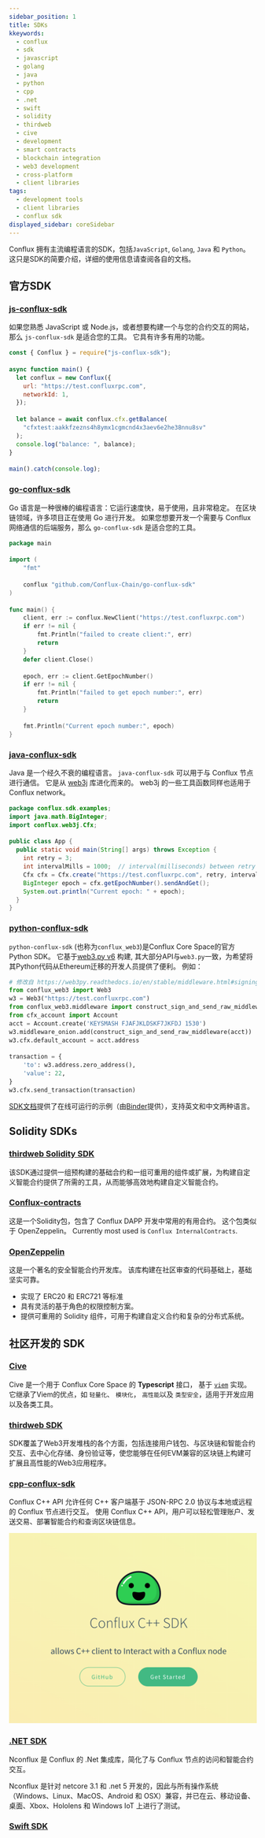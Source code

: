 ```yaml
---
sidebar_position: 1
title: SDKs
kkeywords:
  - conflux
  - sdk
  - javascript
  - golang
  - java
  - python
  - cpp
  - .net
  - swift
  - solidity
  - thirdweb
  - cive
  - development
  - smart contracts
  - blockchain integration
  - web3 development
  - cross-platform
  - client libraries
tags:
  - development tools
  - client libraries
  - conflux sdk
displayed_sidebar: coreSidebar
---
```


Conflux 拥有主流编程语言的SDK，包括`JavaScript`, `Golang`, `Java` 和 `Python`。 这只是SDK的简要介绍，详细的使用信息请查阅各自的文档。

## 官方SDK

### [js-conflux-sdk](https://confluxnetwork.gitbook.io/js-conflux-sdk/)

如果您熟悉 JavaScript 或 Node.js，或者想要构建一个与您的合约交互的网站，那么 `js-conflux-sdk` 是适合您的工具。 它具有许多有用的功能。

```js
const { Conflux } = require("js-conflux-sdk");

async function main() {
  let conflux = new Conflux({
    url: "https://test.confluxrpc.com",
    networkId: 1,
  });

  let balance = await conflux.cfx.getBalance(
    "cfxtest:aakkfzezns4h8ymx1cgmcnd4x3aev6e2he38nnu8sv"
  );
  console.log("balance: ", balance);
}

main().catch(console.log);
```

### [go-conflux-sdk](https://github.com/conflux-chain/go-conflux-sdk)

Go 语言是一种很棒的编程语言：它运行速度快，易于使用，且非常稳定。 在区块链领域，许多项目正在使用 Go 进行开发。 如果您想要开发一个需要与 Conflux 网络通信的后端服务，那么 `go-conflux-sdk` 是适合您的工具。

```go
package main

import (
    "fmt"

    conflux "github.com/Conflux-Chain/go-conflux-sdk"
)

func main() {
    client, err := conflux.NewClient("https://test.confluxrpc.com")
    if err != nil {
        fmt.Println("failed to create client:", err)
        return
    }
    defer client.Close()

    epoch, err := client.GetEpochNumber()
    if err != nil {
        fmt.Println("failed to get epoch number:", err)
        return
    }

    fmt.Println("Current epoch number:", epoch)
}

```

### [java-conflux-sdk](https://github.com/conflux-chain/java-conflux-sdk)

Java 是一个经久不衰的编程语言。 `java-conflux-sdk` 可以用于与 Conflux 节点进行通信。 它是从 [web3j](https://docs.web3j.io/) 库进化而来的。 web3j 的一些工具函数同样也适用于 Conflux network。

```java
package conflux.sdk.examples;
import java.math.BigInteger;
import conflux.web3j.Cfx;

public class App {
  public static void main(String[] args) throws Exception {
    int retry = 3;
    int intervalMills = 1000;  // interval(milliseconds) between retry
    Cfx cfx = Cfx.create("https://test.confluxrpc.com", retry, intervalMills);
    BigInteger epoch = cfx.getEpochNumber().sendAndGet();
    System.out.println("Current epoch: " + epoch);
  }
}
```

### [python-conflux-sdk](https://github.com/conflux-chain/python-conflux-sdk)

`python-conflux-sdk` (也称为`conflux_web3`)是Conflux Core Space的官方Python SDK。 它基于[web3.py v6](https://github.com/ethereum/web3.py) 构建, 其大部分API与`web3.py`一致，为希望将其Python代码从Ethereum迁移的开发人员提供了便利。 例如：

```python
# 修改自 https://web3py.readthedocs.io/en/stable/middleware.html#signing
from conflux_web3 import Web3
w3 = Web3("https://test.confluxrpc.com")
from conflux_web3.middleware import construct_sign_and_send_raw_middleware
from cfx_account import Account
acct = Account.create('KEYSMASH FJAFJKLDSKF7JKFDJ 1530')
w3.middleware_onion.add(construct_sign_and_send_raw_middleware(acct))
w3.cfx.default_account = acct.address

transaction = {
    'to': w3.address.zero_address(),
    'value': 22,
}
w3.cfx.send_transaction(transaction)
```

[SDK文档](https://python-conflux-sdk.readthedocs.io/en/latest/README.html)提供了在线可运行的示例（由[Binder](https://mybinder.org/)提供），支持英文和中文两种语言。

## Solidity SDKs

### [thirdweb Solidity SDK](https://portal.thirdweb.com/solidity)

该SDK通过提供一组预构建的基础合约和一组可重用的组件或扩展，为构建自定义智能合约提供了所需的工具，从而能够高效地构建自定义智能合约。

### [Conflux-contracts](https://github.com/conflux-fans/conflux-contracts)

这是一个Solidity包，包含了 Conflux DAPP 开发中常用的有用合约。 这个包类似于 OpenZeppelin。 Currently most used is `Conflux InternalContracts`.

### [OpenZeppelin](https://docs.openzeppelin.com/contracts/4.x/)

这是一个著名的安全智能合约开发库。 该库构建在社区审查的代码基础上，基础坚实可靠。

- 实现了 ERC20 和 ERC721 等标准
- 具有灵活的基于角色的权限控制方案。
- 提供可重用的 Solidity 组件，可用于构建自定义合约和复杂的分布式系统。

## 社区开发的 SDK

### [Cive](https://cive.zyx.ee/)

Cive 是一个用于 Conflux Core Space 的 **Typescript** 接口， 基于 [`viem`](https://viem.sh/) 实现。 它继承了Viem的优点，如 `轻量化`、 `模块化`， `高性能`以及 `类型安全`，适用于开发应用以及各类工具。

### [thirdweb SDK](https://portal.thirdweb.com/sdk)

SDK覆盖了Web3开发堆栈的各个方面，包括连接用户钱包、与区块链和智能合约交互、去中心化存储、身份验证等，使您能够在任何EVM兼容的区块链上构建可扩展且高性能的Web3应用程序。

### [cpp-conflux-sdk](https://csyangbinbin.github.io/cpp-conflux-sdk/)

Conflux C++ API 允许任何 C++ 客户端基于 JSON-RPC 2.0 协议与本地或远程的 Conflux 节点进行交互。 使用 Conflux C++ API，用户可以轻松管理账户、发送交易、部署智能合约和查询区块链信息。

![CPP-SDK](../image/CPP-SDK-shot.png)

### [.NET SDK](https://github.com/Nconflux/Conflux.net.SDK)

Nconflux 是 Conflux 的 .Net 集成库，简化了与 Conflux 节点的访问和智能合约交互。

Nconflux 是针对 netcore 3.1 和 .net 5 开发的，因此与所有操作系统（Windows、Linux、MacOS、Android 和 OSX）兼容，并已在云、移动设备、桌面、Xbox、Hololens 和 Windows IoT 上进行了测试。

### [Swift SDK](https://github.com/Conflux-Chain/swift-conflux-wallet-sdk)
